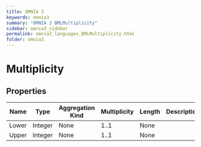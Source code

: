 ```yaml
---
title: OMNIA 3
keywords: omnia3
summary: "OMNIA 3 BMLMultiplicity"
sidebar: omnia3_sidebar
permalink: omnia3_languages_BMLMultiplicity.html
folder: omnia3
---
```


# Multiplicity

## Properties

| Name | Type | Aggregation Kind | Multiplicity | Length | Description |
| --------- | --------- | --------- | --------- | --------- | --------- |
| Lower | Integer | None | 1..1 | None |  |
| Upper | Integer | None | 1..1 | None |  |


